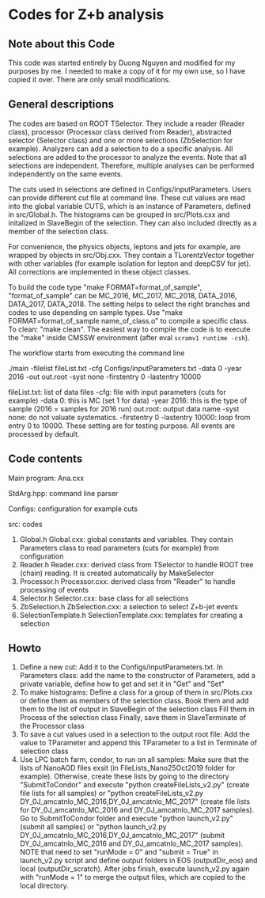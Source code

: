 # Codes for Z+b analysis
## Note about this Code
This code was started entirely by Duong Nguyen and modified for my purposes by me. I needed to make a copy of it for my own use, so I have copied it over. There are only small modifications.

## General descriptions
The codes are based on ROOT TSelector. They include a reader (Reader class), processor (Processor class derived from Reader), abstracted selector (Selector class) and one or more selections (ZbSelection for example). Analyzers can add a selection to do a specific analysis. All selections are added to the processor to analyze the events. Note that all selections are independent. Therefore, multiple analyses can be performed independently on the same events.

The cuts used in selections are defined in Configs/inputParameters. Users can provide different cut file at command line. These cut values are read into the global variable CUTS, which is an instance of Parameters, defined in src/Global.h. The histograms can be grouped in src/Plots.cxx and initalized in SlaveBegin of the selection. They can also included directly as a member of the selection class.

For convenience, the physics objects, leptons and jets for example, are wrapped by objects in src/Obj.cxx. They contain a TLorentzVector together with other variables (for example isolation for lepton and deepCSV for jet). All corrections are implemented in these object classes.

To build the code type "make FORMAT=format_of_sample", "format_of_sample" can be MC_2016, MC_2017, MC_2018, DATA_2016, DATA_2017, DATA_2018. The setting helps to select the right branches and codes to use depending on sample types. Use "make FORMAT=format_of_sample name_of_class.o" to compile a specific class. To clean: "make clean". The easiest way to compile the code is to execute the "make" inside CMSSW environment (after eval `scramv1 runtime -csh`).

The workflow starts from executing the command line
 
./main -filelist fileList.txt -cfg Configs/inputParameters.txt -data 0 -year 2016 -out out.root -syst none -firstentry 0 -lastentry 10000

fileList.txt: list of data files
-cfg: file with input parameters (cuts for example)
-data 0: this is MC (set 1 for data)
-year 2016: this is the type of sample (2016 = samples for 2016 run)
out.root: output data name
-syst none: do not valuate systematics.
-firstentry 0 -lastentry 10000: loop from entry 0 to 10000. These setting are for testing purpose. All events are processed by default.

## Code contents 
Main program: Ana.cxx

StdArg.hpp: command line parser

Configs: configuration for example cuts

src: codes
1. Global.h Global.cxx: global constants and variables. They contain Parameters class to read parameters (cuts for example) from configuration
2. Reader.h Reader.cxx: derived class from TSelector to handle ROOT tree (chain) reading. It is created automatically by MakeSelector
3. Processor.h Processor.cxx: derived class from "Reader" to handle processing of events
4. Selector.h Selector.cxx: base class for all selections
5. ZbSelection.h ZbSelection.cxx: a selection to select Z+b-jet events
6. SelectionTemplate.h SelectionTemplate.cxx: templates for creating a selection

## Howto
1. Define a new cut:
  Add it to the Configs/inputParameters.txt.
  In Parameters class: add the name to the constructor of Parameters, add a private variable, define how to get and set it in "Get" and "Set"
2. To make histograms:
  Define a class for a group of them in src/Plots.cxx or define them as members of the selection class.
  Book them and add them to the list of output in SlaveBegin of the selection class
  Fill them in Process of the selection class
  Finally, save them in SlaveTerminate of the Processor class
3. To save a cut values used in a selection to the output root file:
  Add the value to TParameter and append this TParameter to a list in Terminate of selection class
4. Use LPC batch farm, condor, to run on all samples:
  Make sure that the lists of NanoAOD files exsit (in FileLists_Nano25Oct2019 folder for example). Otherwise, create these lists by going to the directory "SubmitToCondor" and execute "python createFileLists_v2.py" (create file lists for all samples) or "python createFileLists_v2.py DY_0J_amcatnlo_MC_2016,DY_0J_amcatnlo_MC_2017" (create file lists for DY_0J_amcatnlo_MC_2016 and DY_0J_amcatnlo_MC_2017 samples).
  Go to SubmitToCondor folder and execute "python launch_v2.py" (submit all samples) or "python launch_v2.py DY_0J_amcatnlo_MC_2016,DY_0J_amcatnlo_MC_2017" (submit DY_0J_amcatnlo_MC_2016 and DY_0J_amcatnlo_MC_2017 samples). NOTE that need to set "runMode = 0" and "submit = True" in launch_v2.py script and define output folders in EOS (outputDir_eos) and local (outputDir_scratch).
  After jobs finish, execute launch_v2.py again with "runMode = 1" to merge the output files, which are copied to the local directory.
